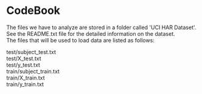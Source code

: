 # CodeBook

The files we have to analyze are stored in a folder called 'UCI HAR Dataset'.  
See the README.txt file for the detailed information on the dataset.    
The files that will be used to load data are listed as follows:

test/subject_test.txt  
test/X_test.txt   
test/y_test.txt   
train/subject_train.txt   
train/X_train.txt   
train/y_train.txt    
